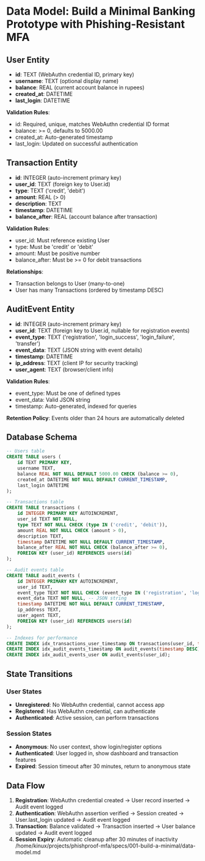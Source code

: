 # Data Model: Build a Minimal Banking Prototype with Phishing-Resistant MFA

## User Entity
- **id**: TEXT (WebAuthn credential ID, primary key)
- **username**: TEXT (optional display name)
- **balance**: REAL (current account balance in rupees)
- **created_at**: DATETIME
- **last_login**: DATETIME

**Validation Rules**:
- id: Required, unique, matches WebAuthn credential ID format
- balance: >= 0, defaults to 5000.00
- created_at: Auto-generated timestamp
- last_login: Updated on successful authentication

## Transaction Entity
- **id**: INTEGER (auto-increment primary key)
- **user_id**: TEXT (foreign key to User.id)
- **type**: TEXT ('credit', 'debit')
- **amount**: REAL (> 0)
- **description**: TEXT
- **timestamp**: DATETIME
- **balance_after**: REAL (account balance after transaction)

**Validation Rules**:
- user_id: Must reference existing User
- type: Must be 'credit' or 'debit'
- amount: Must be positive number
- balance_after: Must be >= 0 for debit transactions

**Relationships**:
- Transaction belongs to User (many-to-one)
- User has many Transactions (ordered by timestamp DESC)

## AuditEvent Entity
- **id**: INTEGER (auto-increment primary key)
- **user_id**: TEXT (foreign key to User.id, nullable for registration events)
- **event_type**: TEXT ('registration', 'login_success', 'login_failure', 'transfer')
- **event_data**: TEXT (JSON string with event details)
- **timestamp**: DATETIME
- **ip_address**: TEXT (client IP for security tracking)
- **user_agent**: TEXT (browser/client info)

**Validation Rules**:
- event_type: Must be one of defined types
- event_data: Valid JSON string
- timestamp: Auto-generated, indexed for queries

**Retention Policy**: Events older than 24 hours are automatically deleted

## Database Schema

```sql
-- Users table
CREATE TABLE users (
    id TEXT PRIMARY KEY,
    username TEXT,
    balance REAL NOT NULL DEFAULT 5000.00 CHECK (balance >= 0),
    created_at DATETIME NOT NULL DEFAULT CURRENT_TIMESTAMP,
    last_login DATETIME
);

-- Transactions table
CREATE TABLE transactions (
    id INTEGER PRIMARY KEY AUTOINCREMENT,
    user_id TEXT NOT NULL,
    type TEXT NOT NULL CHECK (type IN ('credit', 'debit')),
    amount REAL NOT NULL CHECK (amount > 0),
    description TEXT,
    timestamp DATETIME NOT NULL DEFAULT CURRENT_TIMESTAMP,
    balance_after REAL NOT NULL CHECK (balance_after >= 0),
    FOREIGN KEY (user_id) REFERENCES users(id)
);

-- Audit events table
CREATE TABLE audit_events (
    id INTEGER PRIMARY KEY AUTOINCREMENT,
    user_id TEXT,
    event_type TEXT NOT NULL CHECK (event_type IN ('registration', 'login_success', 'login_failure', 'transfer')),
    event_data TEXT NOT NULL, -- JSON string
    timestamp DATETIME NOT NULL DEFAULT CURRENT_TIMESTAMP,
    ip_address TEXT,
    user_agent TEXT,
    FOREIGN KEY (user_id) REFERENCES users(id)
);

-- Indexes for performance
CREATE INDEX idx_transactions_user_timestamp ON transactions(user_id, timestamp DESC);
CREATE INDEX idx_audit_events_timestamp ON audit_events(timestamp DESC);
CREATE INDEX idx_audit_events_user ON audit_events(user_id);
```

## State Transitions

### User States
- **Unregistered**: No WebAuthn credential, cannot access app
- **Registered**: Has WebAuthn credential, can authenticate
- **Authenticated**: Active session, can perform transactions

### Session States
- **Anonymous**: No user context, show login/register options
- **Authenticated**: User logged in, show dashboard and transaction features
- **Expired**: Session timeout after 30 minutes, return to anonymous state

## Data Flow

1. **Registration**: WebAuthn credential created → User record inserted → Audit event logged
2. **Authentication**: WebAuthn assertion verified → Session created → User.last_login updated → Audit event logged
3. **Transaction**: Balance validated → Transaction inserted → User balance updated → Audit event logged
4. **Session Expiry**: Automatic cleanup after 30 minutes of inactivity</content>
<parameter name="filePath">/home/kinux/projects/phishproof-mfa/specs/001-build-a-minimal/data-model.md
